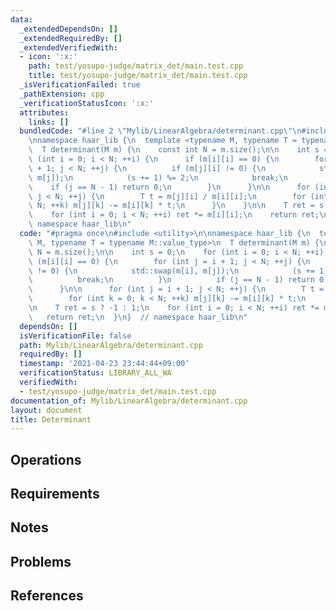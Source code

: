 ```yaml
---
data:
  _extendedDependsOn: []
  _extendedRequiredBy: []
  _extendedVerifiedWith:
  - icon: ':x:'
    path: test/yosupo-judge/matrix_det/main.test.cpp
    title: test/yosupo-judge/matrix_det/main.test.cpp
  _isVerificationFailed: true
  _pathExtension: cpp
  _verificationStatusIcon: ':x:'
  attributes:
    links: []
  bundledCode: "#line 2 \"Mylib/LinearAlgebra/determinant.cpp\"\n#include <utility>\n\
    \nnamespace haar_lib {\n  template <typename M, typename T = typename M::value_type>\n\
    \  T determinant(M m) {\n    const int N = m.size();\n\n    int s = 0;\n    for\
    \ (int i = 0; i < N; ++i) {\n      if (m[i][i] == 0) {\n        for (int j = i\
    \ + 1; j < N; ++j) {\n          if (m[j][i] != 0) {\n            std::swap(m[i],\
    \ m[j]);\n            (s += 1) %= 2;\n            break;\n          }\n      \
    \    if (j == N - 1) return 0;\n        }\n      }\n\n      for (int j = i + 1;\
    \ j < N; ++j) {\n        T t = m[j][i] / m[i][i];\n        for (int k = 0; k <\
    \ N; ++k) m[j][k] -= m[i][k] * t;\n      }\n    }\n\n    T ret = s ? -1 : 1;\n\
    \    for (int i = 0; i < N; ++i) ret *= m[i][i];\n    return ret;\n  }\n}  //\
    \ namespace haar_lib\n"
  code: "#pragma once\n#include <utility>\n\nnamespace haar_lib {\n  template <typename\
    \ M, typename T = typename M::value_type>\n  T determinant(M m) {\n    const int\
    \ N = m.size();\n\n    int s = 0;\n    for (int i = 0; i < N; ++i) {\n      if\
    \ (m[i][i] == 0) {\n        for (int j = i + 1; j < N; ++j) {\n          if (m[j][i]\
    \ != 0) {\n            std::swap(m[i], m[j]);\n            (s += 1) %= 2;\n  \
    \          break;\n          }\n          if (j == N - 1) return 0;\n        }\n\
    \      }\n\n      for (int j = i + 1; j < N; ++j) {\n        T t = m[j][i] / m[i][i];\n\
    \        for (int k = 0; k < N; ++k) m[j][k] -= m[i][k] * t;\n      }\n    }\n\
    \n    T ret = s ? -1 : 1;\n    for (int i = 0; i < N; ++i) ret *= m[i][i];\n \
    \   return ret;\n  }\n}  // namespace haar_lib\n"
  dependsOn: []
  isVerificationFile: false
  path: Mylib/LinearAlgebra/determinant.cpp
  requiredBy: []
  timestamp: '2021-04-23 23:44:44+09:00'
  verificationStatus: LIBRARY_ALL_WA
  verifiedWith:
  - test/yosupo-judge/matrix_det/main.test.cpp
documentation_of: Mylib/LinearAlgebra/determinant.cpp
layout: document
title: Determinant
---
```


## Operations

## Requirements

## Notes

## Problems

## References
